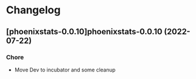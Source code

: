 # Changelog



## [phoenixstats-0.0.10]phoenixstats-0.0.10 (2022-07-22)

### Chore

- Move Dev to incubator and some cleanup
  
  